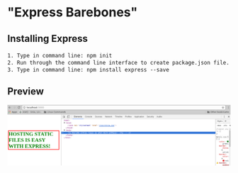 # "Express Barebones"

Installing Express
--------------------------------------------------------------------------------
	1. Type in command line: npm init
	2. Run through the command line interface to create package.json file.
	3. Type in command line: npm install express --save

Preview
--------------------------------------------------------------------------------
<img src ="demo.png"/>
